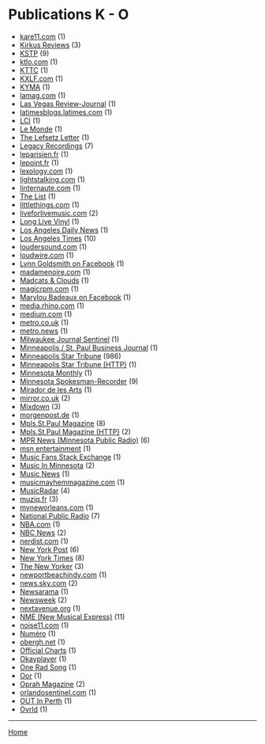 # Publications K - O

  * [kare11.com](./kare11-com/index.md) (1)
  * [Kirkus Reviews](./kirkus-reviews/index.md) (3)
  * [KSTP](./kstp/index.md) (9)
  * [ktlo.com](./ktlo-com/index.md) (1)
  * [KTTC](./kttc/index.md) (1)
  * [KXLF.com](./kxlf-com/index.md) (1)
  * [KYMA](./kyma/index.md) (1)
  * [lamag.com](./lamag-com/index.md) (1)
  * [Las Vegas Review-Journal](./las-vegas-review-journal/index.md) (1)
  * [latimesblogs.latimes.com](./latimesblogs-latimes-com/index.md) (1)
  * [LCI](./lci/index.md) (1)
  * [Le Monde](./le-monde/index.md) (1)
  * [The Lefsetz Letter](./the-lefsetz-letter/index.md) (1)
  * [Legacy Recordings](./legacy-recordings/index.md) (7)
  * [leparisien.fr](./leparisien-fr/index.md) (1)
  * [lepoint.fr](./lepoint-fr/index.md) (1)
  * [lexology.com](./lexology-com/index.md) (1)
  * [lightstalking.com](./lightstalking-com/index.md) (1)
  * [linternaute.com](./linternaute-com/index.md) (1)
  * [The List](./the-list/index.md) (1)
  * [littlethings.com](./littlethings-com/index.md) (1)
  * [liveforlivemusic.com](./liveforlivemusic-com/index.md) (2)
  * [Long Live Vinyl](./long-live-vinyl/index.md) (1)
  * [Los Angeles Daily News](./los-angeles-daily-news/index.md) (1)
  * [Los Angeles Times](./los-angeles-times/index.md) (10)
  * [loudersound.com](./loudersound-com/index.md) (1)
  * [loudwire.com](./loudwire-com/index.md) (1)
  * [Lynn Goldsmith on Facebook](./lynn-goldsmith-on-facebook/index.md) (1)
  * [madamenoire.com](./madamenoire-com/index.md) (1)
  * [Madcats & Clouds](./madcats-clouds/index.md) (1)
  * [magicrpm.com](./magicrpm-com/index.md) (1)
  * [Marylou Badeaux on Facebook](./marylou-badeaux-on-facebook/index.md) (1)
  * [media.rhino.com](./media-rhino-com/index.md) (1)
  * [medium.com](./medium-com/index.md) (1)
  * [metro.co.uk](./metro-co-uk/index.md) (1)
  * [metro.news](./metro-news/index.md) (1)
  * [Milwaukee Journal Sentinel](./milwaukee-journal-sentinel/index.md) (1)
  * [Minneapolis / St. Paul Business Journal](./minneapolis-st-paul-business-journal/index.md) (1)
  * [Minneapolis Star Tribune](./minneapolis-star-tribune/index.md) (986)
  * [Minneapolis Star Tribune (HTTP)](./minneapolis-star-tribune-http/index.md) (1)
  * [Minnesota Monthly](./minnesota-monthly/index.md) (1)
  * [Minnesota Spokesman-Recorder](./minnesota-spokesman-recorder/index.md) (9)
  * [Mirador de les Arts](./mirador-de-les-arts/index.md) (1)
  * [mirror.co.uk](./mirror-co-uk/index.md) (2)
  * [Mixdown](./mixdown/index.md) (3)
  * [morgenpost.de](./morgenpost-de/index.md) (1)
  * [Mpls.St.Paul Magazine](./mpls-st-paul-magazine/index.md) (8)
  * [Mpls.St.Paul Magazine (HTTP)](./mpls-st-paul-magazine-http/index.md) (2)
  * [MPR News (Minnesota Public Radio)](./mpr-news-minnesota-public-radio/index.md) (6)
  * [msn entertainment](./msn-entertainment/index.md) (1)
  * [Music Fans Stack Exchange](./music-fans-stack-exchange/index.md) (1)
  * [Music In Minnesota](./music-in-minnesota/index.md) (2)
  * [Music News](./music-news/index.md) (1)
  * [musicmayhemmagazine.com](./musicmayhemmagazine-com/index.md) (1)
  * [MusicRadar](./musicradar/index.md) (4)
  * [muziq.fr](./muziq-fr/index.md) (3)
  * [myneworleans.com](./myneworleans-com/index.md) (1)
  * [National Public Radio](./national-public-radio/index.md) (7)
  * [NBA.com](./nba-com/index.md) (1)
  * [NBC News](./nbc-news/index.md) (2)
  * [nerdist.com](./nerdist-com/index.md) (1)
  * [New York Post](./new-york-post/index.md) (6)
  * [New York Times](./new-york-times/index.md) (8)
  * [The New Yorker](./the-new-yorker/index.md) (3)
  * [newportbeachindy.com](./newportbeachindy-com/index.md) (1)
  * [news.sky.com](./news-sky-com/index.md) (2)
  * [Newsarama](./newsarama/index.md) (1)
  * [Newsweek](./newsweek/index.md) (2)
  * [nextavenue.org](./nextavenue-org/index.md) (1)
  * [NME (New Musical Express)](./nme-new-musical-express/index.md) (11)
  * [noise11.com](./noise11-com/index.md) (1)
  * [Numéro](./num-ro/index.md) (1)
  * [obergh.net](./obergh-net/index.md) (1)
  * [Official Charts](./official-charts/index.md) (1)
  * [Okayplayer](./okayplayer/index.md) (1)
  * [One Rad Song](./one-rad-song/index.md) (1)
  * [Oor](./oor/index.md) (1)
  * [Oprah Magazine](./oprah-magazine/index.md) (2)
  * [orlandosentinel.com](./orlandosentinel-com/index.md) (1)
  * [OUT In Perth](./out-in-perth/index.md) (1)
  * [Ovrld](./ovrld/index.md) (1)

----

[Home](../index.md)
